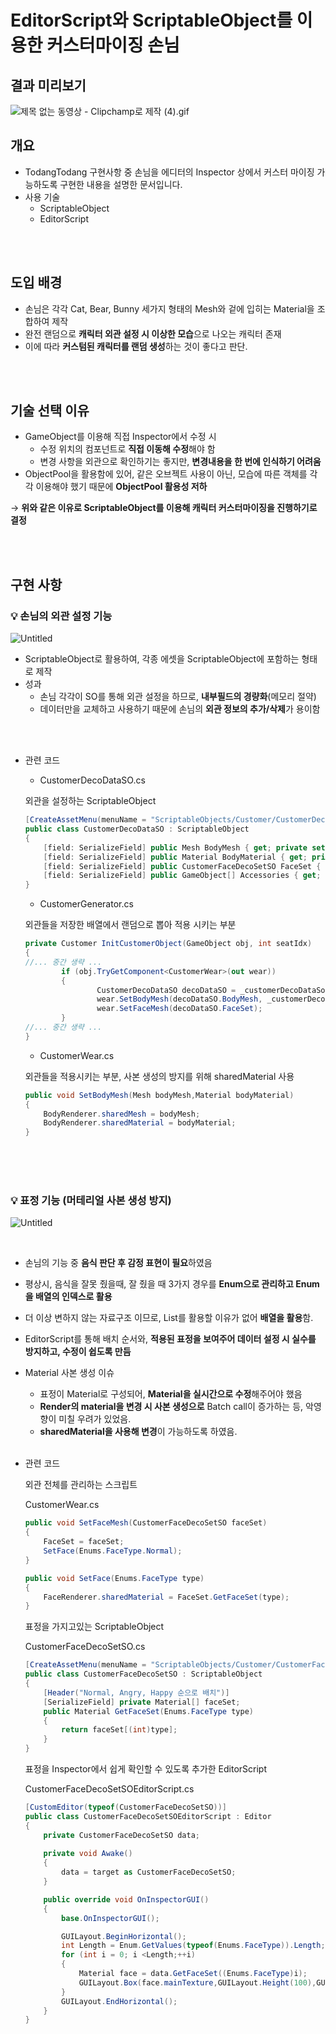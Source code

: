 # EditorScript와 ScriptableObject를 이용한 커스터마이징 손님

## 결과 미리보기

![제목 없는 동영상 - Clipchamp로 제작 (4).gif](Image/result.gif)

## 개요

- TodangTodang 구현사항 중 손님을 에디터의 Inspector 상에서 커스터 마이징 가능하도록 구현한 내용을 설명한 문서입니다.
- 사용 기술
    - ScriptableObject
    - EditorScript

<br>
<br>

## 도입 배경

- 손님은 각각 Cat, Bear, Bunny 세가지 형태의 Mesh와 겉에 입히는 Material을 조합하여 제작
- 완전 랜덤으로 **캐릭터 외관 설정 시 이상한 모습**으로 나오는 캐릭터 존재
- 이에 따라 **커스텀된 캐릭터를 랜덤 생성**하는 것이 좋다고 판단.
  
<br>
<br>

## 기술 선택 이유

- GameObject를 이용해 직접 Inspector에서 수정 시
    - 수정 위치의 컴포넌트로 **직접 이동해 수정**해야 함
    - 변경 사항을 외관으로 확인하기는 좋지만, **변경내용을 한 번에 인식하기 어려움**
- ObjectPool을 활용함에 있어, 같은 오브젝트 사용이 아닌, 모습에 따른 객체를 각각 이용해야 했기 때문에  **ObjectPool 활용성 저하**

→ **위와 같은 이유로 ScriptableObject를 이용해 캐릭터 커스터마이징을 진행하기로 결정**

<br>
<br>

## 구현 사항

###  💡 손님의 외관 설정 기능
    
![Untitled](Image/Untitled.png)

- ScriptableObject로 활용하여, 각종 에셋을 ScriptableObject에 포함하는 형태로 제작
- 성과
    - 손님 각각이 SO를 통해 외관 설정을 하므로, **내부필드의 경량화**(메모리 절약)
    - 데이터만을 교체하고 사용하기 때문에 손님의 **외관 정보의 추가/삭제**가 용이함

<br><br>

- 관련 코드
    - CustomerDecoDataSO.cs
    
    외관을 설정하는 ScriptableObject
    
    ```csharp
    [CreateAssetMenu(menuName = "ScriptableObjects/Customer/CustomerDecoData", fileName = "CustomerDecoData")]
    public class CustomerDecoDataSO : ScriptableObject
    {
        [field: SerializeField] public Mesh BodyMesh { get; private set; }
        [field: SerializeField] public Material BodyMaterial { get; private set; }
        [field: SerializeField] public CustomerFaceDecoSetSO FaceSet { get; private set; }
        [field: SerializeField] public GameObject[] Accessories { get; private set; }
    }
    ```
    
    - CustomerGenerator.cs
    
    외관들을 저장한 배열에서 랜덤으로 뽑아 적용 시키는 부분
    
    ```csharp
    private Customer InitCustomerObject(GameObject obj, int seatIdx)
    {
    //... 중간 생략 ...
            if (obj.TryGetComponent<CustomerWear>(out wear))
            {
                    CustomerDecoDataSO decoDataSO = _customerDecoDataSo[randomDecoIdx];
                    wear.SetBodyMesh(decoDataSO.BodyMesh, _customerDecoDataSo[randomDecoIdx].BodyMaterial);
                    wear.SetFaceMesh(decoDataSO.FaceSet);
            }
    //... 중간 생략 ...
    }
    ```
    
    - CustomerWear.cs
    
    외관들을 적용시키는 부분, 사본 생성의 방지를 위해 sharedMaterial 사용
    
    ```csharp
    public void SetBodyMesh(Mesh bodyMesh,Material bodyMaterial)
    {
        BodyRenderer.sharedMesh = bodyMesh;
        BodyRenderer.sharedMaterial = bodyMaterial;
    }
    ```
        
<br>
<br>
<br>
        

### 💡 표정 기능 (머테리얼 사본 생성 방지)
    
![Untitled](Image/Untitled%201.png)

<br>

- 손님의 기능 중 **음식 판단 후 감정 표현이 필요**하였음
- 평상시, 음식을 잘못 줬을때, 잘 줬을 때 3가지 경우를  **Enum으로 관리하고 Enum을 배열의 인덱스로 활용**
- 더 이상 변하지 않는 자료구조 이므로, List를 활용할 이유가 없어 **배열을 활용**함.
- EditorScript를 통해 배치 순서와, **적용된 표정을 보여주어 데이터 설정 시  실수를 방지하고, 수정이 쉽도록 만듬**
- Material 사본 생성 이슈
    - 표정이 Material로 구성되어, **Material을 실시간으로 수정**해주어야 했음
    - **Render의 material을 변경 시 사본 생성으로** Batch call이 증가하는 등, 악영향이 미칠 우려가 있었음.
    - **sharedMaterial을 사용해 변경**이 가능하도록 하였음.
<br><br>

- 관련 코드
    
    외관 전체를 관리하는 스크립트
    
    CustomerWear.cs
    
    ```csharp
    public void SetFaceMesh(CustomerFaceDecoSetSO faceSet)
    {
        FaceSet = faceSet;
        SetFace(Enums.FaceType.Normal);
    }
    
    public void SetFace(Enums.FaceType type)
    {
        FaceRenderer.sharedMaterial = FaceSet.GetFaceSet(type);
    }
    ```
    
    표정을 가지고있는 ScriptableObject
    
    CustomerFaceDecoSetSO.cs
    
    ```csharp
    [CreateAssetMenu(menuName = "ScriptableObjects/Customer/CustomerFaceSet", fileName = "CustomerFaceSet")]
    public class CustomerFaceDecoSetSO : ScriptableObject
    {
        [Header("Normal, Angry, Happy 순으로 배치")]
        [SerializeField] private Material[] faceSet;
        public Material GetFaceSet(Enums.FaceType type)
        {
            return faceSet[(int)type];
        }
    }
    ```
    
    표정을 Inspector에서 쉽게 확인할 수 있도록 추가한 EditorScript
    
    CustomerFaceDecoSetSOEditorScript.cs
    
    ```csharp
    [CustomEditor(typeof(CustomerFaceDecoSetSO))]
    public class CustomerFaceDecoSetSOEditorScript : Editor
    {
        private CustomerFaceDecoSetSO data;
        
        private void Awake()
        {
            data = target as CustomerFaceDecoSetSO;
        }
    
        public override void OnInspectorGUI()
        {
            base.OnInspectorGUI();
    
            GUILayout.BeginHorizontal();
            int Length = Enum.GetValues(typeof(Enums.FaceType)).Length;    
            for (int i = 0; i <Length;++i)
            {
                Material face = data.GetFaceSet((Enums.FaceType)i);
                GUILayout.Box(face.mainTexture,GUILayout.Height(100),GUILayout.Width(100));    
            }
            GUILayout.EndHorizontal();
        }
    }
    ```
    
